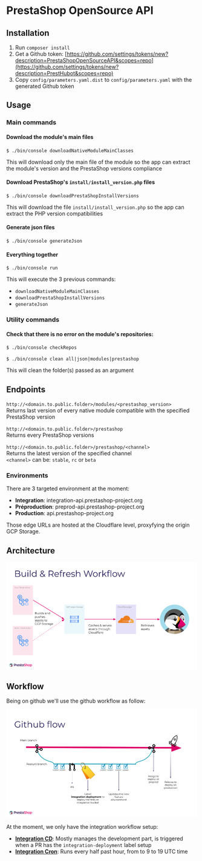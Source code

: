 # PrestaShop OpenSource API

## Installation

1. Run `composer install`
2. Get a Github token: [https://github.com/settings/tokens/new?description=PrestaShopOpenSourceAPI&scopes=repo](https://github.com/settings/tokens/new?description=PrestHubot&scopes=repo)
3. Copy `config/parameters.yaml.dist` to `config/parameters.yaml` with the generated Github token

## Usage

### Main commands

#### Download the module's main files
```shell
$ ./bin/console downloadNativeModuleMainClasses
```
This will download only the main file of the module so the app can extract the module's version and the PrestaShop versions compliance

#### Download PrestaShop's `install/install_version.php` files
```shell
$ ./bin/console downloadPrestaShopInstallVersions
```
This will download the file `install/install_version.php` so the app can extract the PHP version compatibilities

#### Generate json files
```shell
$ ./bin/console generateJson
```

#### Everything together
```shell
$ ./bin/console run
```
This will execute the 3 previous commands:
- `downloadNativeModuleMainClasses`
- `downloadPrestaShopInstallVersions`
- `generateJson`

### Utility commands

#### Check that there is no error on the module's repositories:
```shell
$ ./bin/console checkRepos
```

```shell
$ ./bin/console clean all|json|modules|prestashop
```
This will clean the folder(s) passed as an argument

## Endpoints

`http://<domain.to.public.folder>/modules/<prestashop_version>`<br>
Returns last version of every native module compatible with the specified PrestaShop version

`http://<domain.to.public.folder>/prestashop`<br>
Returns every PrestaShop versions

`http://<domain.to.public.folder>/prestashop/<channel>`<br>
Returns the latest version of the specified channel<br>
`<channel>` can be: `stable`, `rc` or `beta`

### Environments

There are 3 targeted environment at the moment:

* **Integration**: integration-api.prestashop-project.org
* **Préproduction**: preprod-api.prestashop-project.org
* **Production**: api.prestashop-project.org

Those edge URLs are hosted at the Cloudflare level, proxyfying the origin GCP Storage.

## Architecture

![alt text](pics/architecture.png "Build & Refresh Workflow")

## Workflow

Being on github we'll use the github workflow as follow:

![alt text](pics/workflow.png "Github Workflow")

At the moment, we only have the integration workflow setup:

* **[Integration CD](.github/workflows/integration-cd.yml)**: Mostly manages the development part, is triggered when a PR has the `integration-deployment` label setup
* **[Integration Cron](.github/workflows/integration-cron.yml)**: Runs every half past hour, from to 9 to 19 UTC time
